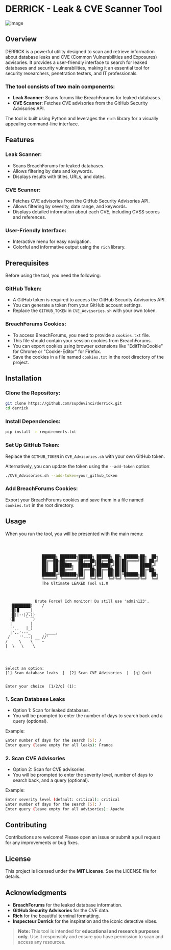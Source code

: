 # DERRICK - Leak & CVE Scanner Tool
![image](https://github.com/user-attachments/assets/68cac3e3-0e70-4c68-9fc0-aa167b3c0dbf)

## Overview

DERRICK is a powerful utility designed to scan and retrieve information about database leaks and CVE (Common Vulnerabilities and Exposures) advisories. It provides a user-friendly interface to search for leaked databases and security vulnerabilities, making it an essential tool for security researchers, penetration testers, and IT professionals.

### The tool consists of two main components:
- **Leak Scanner**: Scans forums like BreachForums for leaked databases.
- **CVE Scanner**: Fetches CVE advisories from the GitHub Security Advisories API.

The tool is built using Python and leverages the `rich` library for a visually appealing command-line interface.

## Features

### Leak Scanner:
- Scans BreachForums for leaked databases.
- Allows filtering by date and keywords.
- Displays results with titles, URLs, and dates.

### CVE Scanner:
- Fetches CVE advisories from the GitHub Security Advisories API.
- Allows filtering by severity, date range, and keywords.
- Displays detailed information about each CVE, including CVSS scores and references.

### User-Friendly Interface:
- Interactive menu for easy navigation.
- Colorful and informative output using the `rich` library.

## Prerequisites

Before using the tool, you need the following:

### GitHub Token:
- A GitHub token is required to access the GitHub Security Advisories API.
- You can generate a token from your GitHub account settings.
- Replace the `GITHUB_TOKEN` in `CVE_Advisories.sh` with your own token.

### BreachForums Cookies:
- To access BreachForums, you need to provide a `cookies.txt` file.
- This file should contain your session cookies from BreachForums.
- You can export cookies using browser extensions like "EditThisCookie" for Chrome or "Cookie-Editor" for Firefox.
- Save the cookies in a file named `cookies.txt` in the root directory of the project.

## Installation

### Clone the Repository:
```bash
git clone https://github.com/supdevinci/derrick.git
cd derrick
```

### Install Dependencies:
```bash
pip install -r requirements.txt
```

### Set Up GitHub Token:
Replace the `GITHUB_TOKEN` in `CVE_Advisories.sh` with your own GitHub token.

Alternatively, you can update the token using the `--add-token` option:
```bash
./CVE_Advisories.sh --add-token=your_github_token
```

### Add BreachForums Cookies:
Export your BreachForums cookies and save them in a file named `cookies.txt` in the root directory.

## Usage

When you run the tool, you will be presented with the main menu:

```
 
 
 
                ██████╗ ███████╗██████╗ ██████╗ ██╗ ██████╗██╗  ██╗
                ██╔══██╗██╔════╝██╔══██╗██╔══██╗██║██╔════╝██║ ██╔╝
                ██║  ██║█████╗  ██████╔╝██████╔╝██║██║     █████╔╝ 
                ██║  ██║██╔══╝  ██╔══██╗██╔══██╗██║██║     ██╔═██╗ 
                ██████╔╝███████╗██║  ██║██║  ██║██║╚██████╗██║  ██╗
                ╚═════╝ ╚══════╝╚═╝  ╚═╝╚═╝  ╚═╝╚═╝ ╚═════╝╚═╝  ╚═╝
                The Ultimate LEAKED Tool v1.0
                   


             Brute Force? Ich monitor! Du still use 'admin123'.
  |████████)    /
  |█|█   __|                      
  |█||--|/.))                       
  (█     ‾ ‾)                      
  |        |                     
  ''..   |_)                    
  |'..'---_      ,____,              
 /    ''---|    //'             
/     \    \ ‾‾ ~               
|  \   \    \
                  
    


Select an option:
[1] Scan database leaks  |  [2] Scan CVE Advisories  |  [q] Quit


Enter your choice  [1/2/q] (1):
```

### 1. Scan Database Leaks
- Option 1: Scan for leaked databases.
- You will be prompted to enter the number of days to search back and a query (optional).

Example:
```bash
Enter number of days for the search [5]: 7
Enter query (leave empty for all leaks): France
```

### 2. Scan CVE Advisories
- Option 2: Scan for CVE advisories.
- You will be prompted to enter the severity level, number of days to search back, and a query (optional).

Example:
```bash
Enter severity level (default: critical): critical
Enter number of days for the search [5]: 7
Enter query (leave empty for all advisories): Apache
```

## Contributing
Contributions are welcome! Please open an issue or submit a pull request for any improvements or bug fixes.

## License
This project is licensed under the **MIT License**. See the LICENSE file for details.

## Acknowledgments
- **BreachForums** for the leaked database information.
- **GitHub Security Advisories** for the CVE data.
- **Rich** for the beautiful terminal formatting.
- **Inspecteur Derrick** for the inspiration and the iconic detective vibes.

> **Note:** This tool is intended for **educational and research purposes only**. Use it responsibly and ensure you have permission to scan and access any resources.
